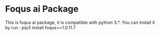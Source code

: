 # Foqus ai Package

This is foqus ai package, it is compatible with python 3.*.
You can install it by run :
pip3 install foqus==1.0.11.7